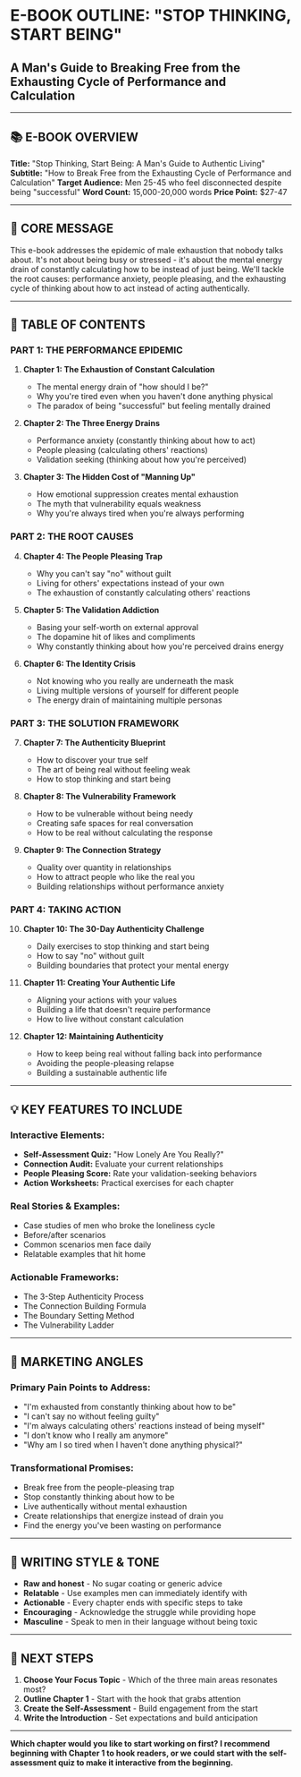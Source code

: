 # E-BOOK OUTLINE: "STOP THINKING, START BEING"
## A Man's Guide to Breaking Free from the Exhausting Cycle of Performance and Calculation

---

## **📚 E-BOOK OVERVIEW**

**Title:** "Stop Thinking, Start Being: A Man's Guide to Authentic Living"
**Subtitle:** "How to Break Free from the Exhausting Cycle of Performance and Calculation"
**Target Audience:** Men 25-45 who feel disconnected despite being "successful"
**Word Count:** 15,000-20,000 words
**Price Point:** $27-47

---

## **🎯 CORE MESSAGE**

This e-book addresses the epidemic of male exhaustion that nobody talks about. It's not about being busy or stressed - it's about the mental energy drain of constantly calculating how to be instead of just being. We'll tackle the root causes: performance anxiety, people pleasing, and the exhausting cycle of thinking about how to act instead of acting authentically.

---

## **📖 TABLE OF CONTENTS**

### **PART 1: THE PERFORMANCE EPIDEMIC**
1. **Chapter 1: The Exhaustion of Constant Calculation**
   - The mental energy drain of "how should I be?"
   - Why you're tired even when you haven't done anything physical
   - The paradox of being "successful" but feeling mentally drained

2. **Chapter 2: The Three Energy Drains**
   - Performance anxiety (constantly thinking about how to act)
   - People pleasing (calculating others' reactions)
   - Validation seeking (thinking about how you're perceived)

3. **Chapter 3: The Hidden Cost of "Manning Up"**
   - How emotional suppression creates mental exhaustion
   - The myth that vulnerability equals weakness
   - Why you're always tired when you're always performing

### **PART 2: THE ROOT CAUSES**

4. **Chapter 4: The People Pleasing Trap**
   - Why you can't say "no" without guilt
   - Living for others' expectations instead of your own
   - The exhaustion of constantly calculating others' reactions

5. **Chapter 5: The Validation Addiction**
   - Basing your self-worth on external approval
   - The dopamine hit of likes and compliments
   - Why constantly thinking about how you're perceived drains energy

6. **Chapter 6: The Identity Crisis**
   - Not knowing who you really are underneath the mask
   - Living multiple versions of yourself for different people
   - The energy drain of maintaining multiple personas

### **PART 3: THE SOLUTION FRAMEWORK**

7. **Chapter 7: The Authenticity Blueprint**
   - How to discover your true self
   - The art of being real without feeling weak
   - How to stop thinking and start being

8. **Chapter 8: The Vulnerability Framework**
   - How to be vulnerable without being needy
   - Creating safe spaces for real conversation
   - How to be real without calculating the response

9. **Chapter 9: The Connection Strategy**
   - Quality over quantity in relationships
   - How to attract people who like the real you
   - Building relationships without performance anxiety

### **PART 4: TAKING ACTION**

10. **Chapter 10: The 30-Day Authenticity Challenge**
    - Daily exercises to stop thinking and start being
    - How to say "no" without guilt
    - Building boundaries that protect your mental energy

11. **Chapter 11: Creating Your Authentic Life**
    - Aligning your actions with your values
    - Building a life that doesn't require performance
    - How to live without constant calculation

12. **Chapter 12: Maintaining Authenticity**
    - How to keep being real without falling back into performance
    - Avoiding the people-pleasing relapse
    - Building a sustainable authentic life

---

## **💡 KEY FEATURES TO INCLUDE**

### **Interactive Elements:**
- **Self-Assessment Quiz:** "How Lonely Are You Really?"
- **Connection Audit:** Evaluate your current relationships
- **People Pleasing Score:** Rate your validation-seeking behaviors
- **Action Worksheets:** Practical exercises for each chapter

### **Real Stories & Examples:**
- Case studies of men who broke the loneliness cycle
- Before/after scenarios
- Common scenarios men face daily
- Relatable examples that hit home

### **Actionable Frameworks:**
- The 3-Step Authenticity Process
- The Connection Building Formula
- The Boundary Setting Method
- The Vulnerability Ladder

---

## **🚀 MARKETING ANGLES**

### **Primary Pain Points to Address:**
- "I'm exhausted from constantly thinking about how to be"
- "I can't say no without feeling guilty"
- "I'm always calculating others' reactions instead of being myself"
- "I don't know who I really am anymore"
- "Why am I so tired when I haven't done anything physical?"

### **Transformational Promises:**
- Break free from the people-pleasing trap
- Stop constantly thinking about how to be
- Live authentically without mental exhaustion
- Create relationships that energize instead of drain you
- Find the energy you've been wasting on performance

---

## **📝 WRITING STYLE & TONE**

- **Raw and honest** - No sugar coating or generic advice
- **Relatable** - Use examples men can immediately identify with
- **Actionable** - Every chapter ends with specific steps to take
- **Encouraging** - Acknowledge the struggle while providing hope
- **Masculine** - Speak to men in their language without being toxic

---

## **🎯 NEXT STEPS**

1. **Choose Your Focus Topic** - Which of the three main areas resonates most?
2. **Outline Chapter 1** - Start with the hook that grabs attention
3. **Create the Self-Assessment** - Build engagement from the start
4. **Write the Introduction** - Set expectations and build anticipation

---

**Which chapter would you like to start working on first? I recommend beginning with Chapter 1 to hook readers, or we could start with the self-assessment quiz to make it interactive from the beginning.**
